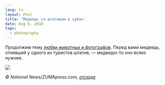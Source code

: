 ```yaml
---
lang: ru
layout: Post
title: 'Медведь со штативом в зубах'
date: Aug 6, 2010
tags:
  - photography
---
```


Продолжим тему [любви животных и фотографов](http://birdwatcher.ru/blog/4097 "О сложностях, подстерегающих фото- и видеоанималистов"). Перед вами медведь, отнявший у одного из туристов штатив, — медведю-то оно всяко нужнее.

![](/images/blog/alg-polar-bear-tripod.jpg)

*© National News/ZUMApress.com, [отсюда](http://www.nydailynews.com/lifestyle/pets/2010/04/15/2010-04-15_camerashy_polar_bear_charges_tourist_group_takes_off_with_tripod.html)*

